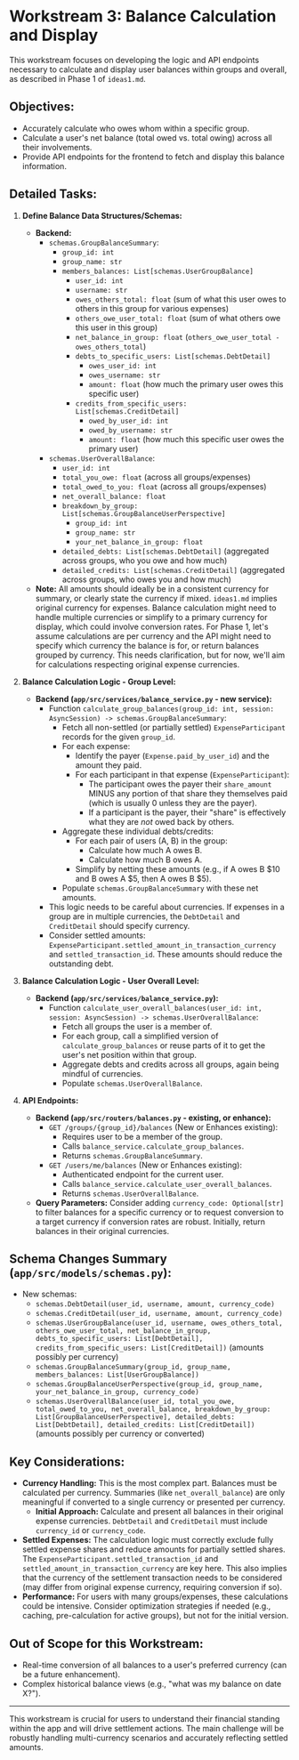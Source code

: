 # Workstream 3: Balance Calculation and Display

This workstream focuses on developing the logic and API endpoints necessary to calculate and display user balances within groups and overall, as described in Phase 1 of `ideas1.md`.

## Objectives:

*   Accurately calculate who owes whom within a specific group.
*   Calculate a user's net balance (total owed vs. total owing) across all their involvements.
*   Provide API endpoints for the frontend to fetch and display this balance information.

## Detailed Tasks:

1.  **Define Balance Data Structures/Schemas:**
    *   **Backend:**
        *   `schemas.GroupBalanceSummary`:
            *   `group_id: int`
            *   `group_name: str`
            *   `members_balances: List[schemas.UserGroupBalance]`
                *   `user_id: int`
                *   `username: str`
                *   `owes_others_total: float` (sum of what this user owes to others in this group for various expenses)
                *   `others_owe_user_total: float` (sum of what others owe this user in this group)
                *   `net_balance_in_group: float` (`others_owe_user_total - owes_others_total`)
                *   `debts_to_specific_users: List[schemas.DebtDetail]`
                    *   `owes_user_id: int`
                    *   `owes_username: str`
                    *   `amount: float` (how much the primary user owes this specific user)
                *   `credits_from_specific_users: List[schemas.CreditDetail]`
                    *   `owed_by_user_id: int`
                    *   `owed_by_username: str`
                    *   `amount: float` (how much this specific user owes the primary user)
        *   `schemas.UserOverallBalance`:
            *   `user_id: int`
            *   `total_you_owe: float` (across all groups/expenses)
            *   `total_owed_to_you: float` (across all groups/expenses)
            *   `net_overall_balance: float`
            *   `breakdown_by_group: List[schemas.GroupBalanceUserPerspective]`
                *   `group_id: int`
                *   `group_name: str`
                *   `your_net_balance_in_group: float`
            *   `detailed_debts: List[schemas.DebtDetail]` (aggregated across groups, who you owe and how much)
            *   `detailed_credits: List[schemas.CreditDetail]` (aggregated across groups, who owes you and how much)
    *   **Note:** All amounts should ideally be in a consistent currency for summary, or clearly state the currency if mixed. `ideas1.md` implies original currency for expenses. Balance calculation might need to handle multiple currencies or simplify to a primary currency for display, which could involve conversion rates. For Phase 1, let's assume calculations are per currency and the API might need to specify which currency the balance is for, or return balances grouped by currency. This needs clarification, but for now, we'll aim for calculations respecting original expense currencies.

2.  **Balance Calculation Logic - Group Level:**
    *   **Backend (`app/src/services/balance_service.py` - new service):**
        *   Function `calculate_group_balances(group_id: int, session: AsyncSession) -> schemas.GroupBalanceSummary`:
            *   Fetch all non-settled (or partially settled) `ExpenseParticipant` records for the given `group_id`.
            *   For each expense:
                *   Identify the payer (`Expense.paid_by_user_id`) and the amount they paid.
                *   For each participant in that expense (`ExpenseParticipant`):
                    *   The participant owes the payer their `share_amount` MINUS any portion of that share they themselves paid (which is usually 0 unless they are the payer).
                    *   If a participant is the payer, their "share" is effectively what they are *not* owed back by others.
            *   Aggregate these individual debts/credits:
                *   For each pair of users (A, B) in the group:
                    *   Calculate how much A owes B.
                    *   Calculate how much B owes A.
                *   Simplify by netting these amounts (e.g., if A owes B $10 and B owes A $5, then A owes B $5).
            *   Populate `schemas.GroupBalanceSummary` with these net amounts.
        *   This logic needs to be careful about currencies. If expenses in a group are in multiple currencies, the `DebtDetail` and `CreditDetail` should specify currency.
        *   Consider settled amounts: `ExpenseParticipant.settled_amount_in_transaction_currency` and `settled_transaction_id`. These amounts should reduce the outstanding debt.

3.  **Balance Calculation Logic - User Overall Level:**
    *   **Backend (`app/src/services/balance_service.py`):**
        *   Function `calculate_user_overall_balances(user_id: int, session: AsyncSession) -> schemas.UserOverallBalance`:
            *   Fetch all groups the user is a member of.
            *   For each group, call a simplified version of `calculate_group_balances` or reuse parts of it to get the user's net position within that group.
            *   Aggregate debts and credits across all groups, again being mindful of currencies.
            *   Populate `schemas.UserOverallBalance`.

4.  **API Endpoints:**
    *   **Backend (`app/src/routers/balances.py` - existing, or enhance):**
        *   `GET /groups/{group_id}/balances` (New or Enhances existing):
            *   Requires user to be a member of the group.
            *   Calls `balance_service.calculate_group_balances`.
            *   Returns `schemas.GroupBalanceSummary`.
        *   `GET /users/me/balances` (New or Enhances existing):
            *   Authenticated endpoint for the current user.
            *   Calls `balance_service.calculate_user_overall_balances`.
            *   Returns `schemas.UserOverallBalance`.
    *   **Query Parameters:** Consider adding `currency_code: Optional[str]` to filter balances for a specific currency or to request conversion to a target currency if conversion rates are robust. Initially, return balances in their original currencies.

## Schema Changes Summary (`app/src/models/schemas.py`):

*   New schemas:
    *   `schemas.DebtDetail(user_id, username, amount, currency_code)`
    *   `schemas.CreditDetail(user_id, username, amount, currency_code)`
    *   `schemas.UserGroupBalance(user_id, username, owes_others_total, others_owe_user_total, net_balance_in_group, debts_to_specific_users: List[DebtDetail], credits_from_specific_users: List[CreditDetail])` (amounts possibly per currency)
    *   `schemas.GroupBalanceSummary(group_id, group_name, members_balances: List[UserGroupBalance])`
    *   `schemas.GroupBalanceUserPerspective(group_id, group_name, your_net_balance_in_group, currency_code)`
    *   `schemas.UserOverallBalance(user_id, total_you_owe, total_owed_to_you, net_overall_balance, breakdown_by_group: List[GroupBalanceUserPerspective], detailed_debts: List[DebtDetail], detailed_credits: List[CreditDetail])` (amounts possibly per currency or converted)

## Key Considerations:

*   **Currency Handling:** This is the most complex part. Balances must be calculated per currency. Summaries (like `net_overall_balance`) are only meaningful if converted to a single currency or presented per currency.
    *   **Initial Approach:** Calculate and present all balances in their original expense currencies. `DebtDetail` and `CreditDetail` must include `currency_id` or `currency_code`.
*   **Settled Expenses:** The calculation logic must correctly exclude fully settled expense shares and reduce amounts for partially settled shares. The `ExpenseParticipant.settled_transaction_id` and `settled_amount_in_transaction_currency` are key here. This also implies that the currency of the settlement transaction needs to be considered (may differ from original expense currency, requiring conversion if so).
*   **Performance:** For users with many groups/expenses, these calculations could be intensive. Consider optimization strategies if needed (e.g., caching, pre-calculation for active groups), but not for the initial version.

## Out of Scope for this Workstream:

*   Real-time conversion of all balances to a user's preferred currency (can be a future enhancement).
*   Complex historical balance views (e.g., "what was my balance on date X?").

---
This workstream is crucial for users to understand their financial standing within the app and will drive settlement actions. The main challenge will be robustly handling multi-currency scenarios and accurately reflecting settled amounts.

